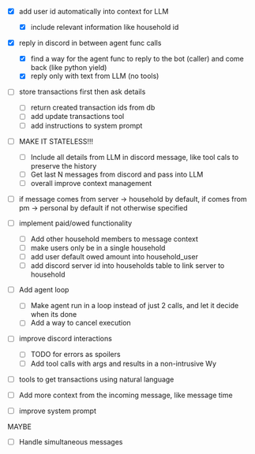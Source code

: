 - [x] add user id automatically into context for LLM
  - [x] include relevant information like household id

- [x] reply in discord in between agent func calls
  - [x] find a way for the agent func to reply to the bot (caller) and come back (like python yield)
  - [x] reply only with text from LLM (no tools)

- [ ] store transactions first then ask details
  - [ ] return created transaction ids from db
  - [ ] add update transactions tool
  - [ ] add instructions to system prompt

- [ ] MAKE IT STATELESS!!!
  - [ ] Include all details from LLM in discord message, like tool cals to preserve the history
  - [ ] Get last N messages from discord and pass into LLM
  - [ ] overall improve context management

- [ ] if message comes from server -> household by default, if comes from pm -> personal by default if not otherwise specified

- [ ] implement paid/owed functionality
  - [ ] Add other household members to message context
  - [ ] make users only be in a single household
  - [ ] add user default owed amount into household_user
  - [ ] add discord server id into households table to link server to household

- [ ] Add agent loop
  - [ ] Make agent run in a loop instead of just 2 calls, and let it decide when its done
  - [ ] Add a way to cancel execution

- [ ] improve discord interactions
  - [ ] TODO for errors as spoilers
  - [ ] Add tool calls with args and results in a non-intrusive Wy

- [ ] tools to get transactions using natural language
- [ ] Add more context from the incoming message, like message time
- [ ] improve system prompt

MAYBE
- [ ] Handle simultaneous messages 
